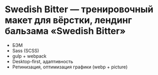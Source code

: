 # Swedish Bitter — тренировочный макет для вёрстки, лендинг бальзама «Swedish Bitter»

* БЭМ
* Sass (SCSS)
* gulp + webpack
* Desktop-first, адаптивность
* Ретинизация, оптимизация графики (webp + picture)
